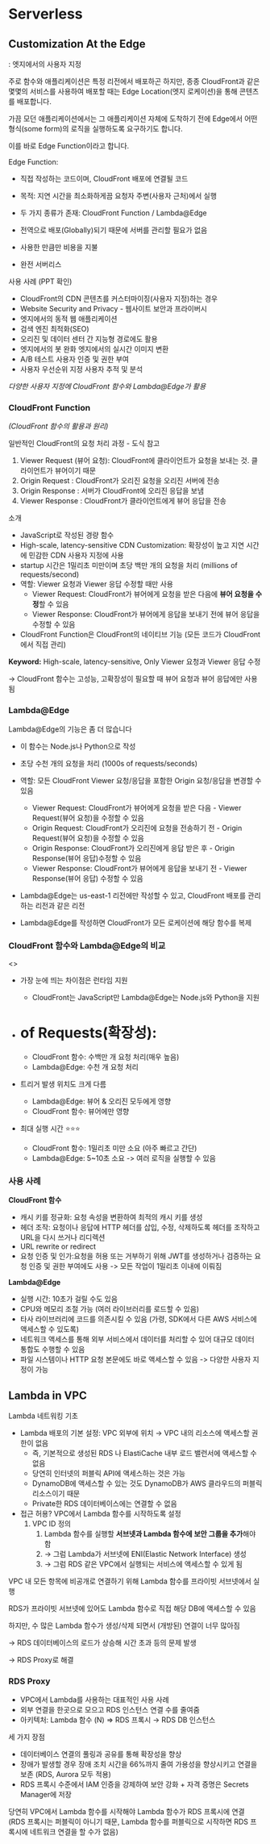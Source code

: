 # Serverless


## Customization At the Edge

: 엣지에서의 사용자 지정

주로 함수와 애플리케이션은 특정 리전에서 배포하곤 하지만, 종종 CloudFront과 같은 몇몇의 서비스를 사용하여 배포할 때는 Edge Location(엣지 로케이션)을 통해 콘텐츠를 배포합니다.

가끔 모던 애플리케이션에서는 그 애플리케이션 자체에 도착하기 전에 Edge에서 어떤 형식(some form)의 로직을 실행하도록 요구하기도 합니다.

이를 바로 Edge Function이라고 합니다.

Edge Function:

- 직접 작성하는 코드이며, CloudFront 배포에 연결될 코드
- 목적: 지연 시간을 최소화하게끔 요청자 주변(사용자 근처)에서 실행
- 두 가지 종류가 존재: CloudFront Function / Lambda@Edge
- 전역으로 배포(Globally)되기 때문에 서버를 관리할 필요가 없음

- 사용한 만큼만 비용을 지불
- 완전 서버리스

사용 사례 (PPT 확인)

- CloudFront의 CDN 콘텐츠를 커스터마이징(사용자 지정)하는 경우
- Website Security and Privacy - 웹사이트 보안과 프라이버시
- 엣지에서의 동적 웹 애플리케이션
- 검색 엔진 최적화(SEO)
- 오리진 및 데이터 센터 간 지능형 경로에도 활용
- 엣지에서의 봇 완화 엣지에서의 실시간 이미지 변환
- A/B 테스트 사용자 인증 및 권한 부여
- 사용자 우선순위 지정 사용자 추적 및 분석

*다양한 사용자 지정에 CloudFront 함수와 Lambda@Edge가 활용*

### CloudFront Function

*(CloudFront 함수의 활용과 원리)*

일반적인 CloudFront의 요청 처리 과정 - 도식 참고

1. Viewer Request (뷰어 요청): CloudFront에 클라이언트가 요청을 보내는 것. 클라이언트가 뷰어이기 때문
2. Origin Request : CloudFront가 오리진 요청을 오리진 서버에 전송
3. Origin Response : 서버가 CloudFront에 오리진 응답을 보냄
4. Viewer Response : CloudFront가 클라이언트에게 뷰어 응답을 전송

소개

- JavaScript로 작성된 경량 함수
- High-scale, latency-sensitive CDN Customization: 확장성이 높고 지연 시간에 민감한 CDN 사용자 지정에 사용
- startup 시간은 1밀리초 미만이며 초당 백만 개의 요청을 처리 (millions of requests/second)
- 역할: Viewer 요청과 Viewer 응답 수정할 때만 사용
    - Viewer Request: CloudFront가 뷰어에게 요청을 받은 다음에 **뷰어 요청을 수정**할 수 있음
    - Viewer Response: CloudFront가 뷰어에게 응답을 보내기 전에 뷰어 응답을 수정할 수 있음
- CloudFront Function은 CloudFront의 네이티브 기능 (모든 코드가 CloudFront에서 직접 관리)

**Keyword:** High-scale, latency-sensitive, Only Viewer 요청과 Viewer 응답 수정

→ CloudFront 함수는 고성능, 고확장성이 필요할 때 뷰어 요청과 뷰어 응답에만 사용됨

### Lambda@Edge

Lambda@Edge의 기능은 좀 더 많습니다

- 이 함수는 Node.js나 Python으로 작성
- 초당 수천 개의 요청을 처리 (1000s of requests/seconds)

- 역할: 모든 CloudFront Viewer 요청/응답을 포함한 Origin 요청/응답을 변경할 수 있음
    - Viewer Request: CloudFront가 뷰어에게 요청을 받은 다음 - Viewer Request(뷰어 요청)을 수정할 수 있음
    - Origin Request: CloudFront가 오리진에 요청을 전송하기 전 - Origin Request(뷰어 요청)을 수정할 수 있음
    - Origin Response: CloudFront가 오리진에게 응답 받은 후 - Origin Response(뷰어 응답)수정할 수 있음
    - Viewer Response: CloudFront가 뷰어에게 응답을 보내기 전 - Viewer Response(뷰어 응답) 수정할 수 있음


- Lambda@Edge는 us-east-1 리전에만 작성할 수 있고, CloudFront 배포를 관리하는 리전과 같은 리전
- Lambda@Edge를 작성하면 CloudFront가 모든 로케이션에 해당 함수를 복제


### CloudFront 함수와 Lambda@Edge의 비교

<<table>>

- 가장 눈에 띄는 차이점은 런타임 지원
  - CloudFront는 JavaScript만 Lambda@Edge는 Node.js와 Python을 지원

- # of Requests(확장성): 
  - CloudFront 함수: 수백만 개 요청 처리(매우 높음)
  - Lambda@Edge: 수천 개 요청 처리

- 트리거 발생 위치도 크게 다름
  - Lambda@Edge: 뷰어 & 오리진 모두에게 영향
  - CloudFront 함수: 뷰어에만 영향

- 최대 실행 시간 ⭐️⭐️⭐️
  - CloudFront 함수: 1밀리초 미만 소요 (아주 빠르고 간단)
  - Lambda@Edge: 5~10초 소요 -> 여러 로직을 실행할 수 있음


### 사용 사례

**CloudFront 함수**
  - 캐시 키를 정규화: 요청 속성을 변환하여 최적의 캐시 키를 생성
  - 헤더 조작: 요청이나 응답에 HTTP 헤더를 삽입, 수정, 삭제하도록 헤더를 조작하고 URL을 다시 쓰거나 리디렉션
  - URL rewrite or redirect
  - 요청 인증 및 인가:요청을 허용 또는 거부하기 위해 JWT를 생성하거나 검증하는 요청 인증 및 권한 부여에도 사용
  -> 모든 작업이 1밀리초 이내에 이뤄짐


**Lambda@Edge**
  - 실행 시간: 10초가 걸릴 수도 있음
  - CPU와 메모리 조절 가능 (여러 라이브러리를 로드할 수 있음)
  - 타사 라이브러리에 코드를 의존시킬 수 있음 (가령, SDK에서 다른 AWS 서비스에 액세스할 수 있도록)
  - 네트워크 액세스를 통해 외부 서비스에서 데이터를 처리할 수 있어 대규모 데이터 통합도 수행할 수 있음
  - 파일 시스템이나 HTTP 요청 본문에도 바로 액세스할 수 있음 -> 다양한 사용자 지정이 가능


## Lambda in VPC

Lambda 네트워킹 기초

- Lambda 배포의 기본 설정: VPC 외부에 위치 → VPC 내의 리소스에 액세스할 권한이 없음
    - 즉, 기본적으로 생성된 RDS 나 ElastiCache 내부 로드 밸런서에 액세스할 수 없음
    - 당연히 인터넷의 퍼블릭 API에 액세스하는 것은 가능
    - DynamoDB에 액세스할 수 있는 것도 DynamoDB가 AWS 클라우드의 퍼블릭 리소스이기 때문
    - Private한 RDS 데이터베이스에는 연결할 수 없음
- 접근 허용? VPC에서 Lambda 함수를 시작하도록 설정
    1. VPC ID 정의
        1. Lambda 함수를 실행할 **서브넷과 Lambda 함수에 보안 그룹을 추가**해야 함
        2. → 그럼 Lambda가 서브넷에 ENI(Elastic Network Interface) 생성 
        3. → 그럼 RDS 같은 VPC에서 실행되는 서비스에 액세스할 수 있게 됨

VPC 내 모든 항목에 비공개로 연결하기 위해 Lambda 함수를 프라이빗 서브넷에서 실행

RDS가 프라이빗 서브넷에 있어도 Lambda 함수로 직접 해당 DB에 액세스할 수 있음

하지만, 수 많은 Lambda 함수가 생성/삭제 되면서 (개방된) 연결이 너무 많아짐

→ RDS 데이터베이스의 로드가 상승해 시간 초과 등의 문제 발생

→ RDS Proxy로 해결

### RDS Proxy

- VPC에서 Lambda를 사용하는 대표적인 사용 사례
- 외부 연결을 한곳으로 모으고 RDS 인스턴스 연결 수를 줄여줌
- 아키텍처: Lambda 함수 (N) ⇒ RDS 프록시 → RDS DB 인스턴스

세 가지 장점

- 데이터베이스 연결의 풀링과 공유를 통해 확장성을 향상
- 장애가 발생할 경우 장애 조치 시간을 66%까지 줄여 가용성을 향상시키고 연결을 보존 (RDS, Aurora 모두 적용)
- RDS 프록시 수준에서 IAM 인증을 강제하여 보안 강화 + 자격 증명은 Secrets Manager에 저장

당연히 VPC에서 Lambda 함수를 시작해야 Lambda 함수가 RDS 프록시에 연결 (RDS 프록시는 퍼블릭이 아니기 때문, Lambda 함수를 퍼블릭으로 시작하면 RDS 프록시에 네트워크 연결을 할 수가 없음)